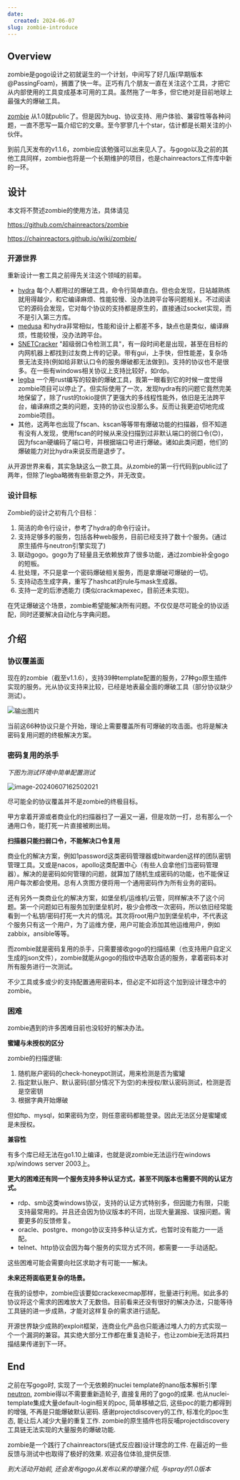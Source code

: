 ```yaml
---
date:
  created: 2024-06-07
slug: zombie-introduce
---
```


## Overview

zombie是gogo设计之初就诞生的一个计划，中间写了好几版(早期版本@PassingFoam)，搁置了快一年。正巧有几个朋友一直在关注这个工具，才把它从内部使用的工具变成基本可用的工具。虽然拖了一年多，但它绝对是目前地球上最强大的爆破工具。

[zombie](https://github.com/chainreactors/zombie) 从1.0就public了。但是因为bug、协议支持、用户体验、兼容性等各种问题，一直不愿写一篇介绍它的文章。至今寥寥几十个star，估计都是长期关注的小伙伴。

到前几天发布的v1.1.6，zombie应该勉强可以出来见人了。与gogo以及之前的其他工具同样，zombie也将是一个长期维护的项目，也是chainreactors工件库中新的一环。

<!-- more -->

## 设计

本文将不赘述zombie的使用方法，具体请见

https://github.com/chainreactors/zombie

https://chainreactors.github.io/wiki/zombie/

### 开源世界

重新设计一套工具之前得先关注这个领域的前辈。

- [hydra](https://github.com/vanhauser-thc/thc-hydra) 每个人都用过的爆破工具，命令行简单直白。但也会发现，日站越熟练就用得越少，和它编译麻烦、性能较慢、没办法跨平台等问题相关。不过阅读它的源码会发现，它对每个协议的支持都是原生的，直接通过socket实现，而不是引入第三方库。
- [medusa](https://github.com/jmk-foofus/medusa) 和hydra非常相似，性能和设计上都差不多，缺点也是类似，编译麻烦，性能较慢，没办法跨平台。
- [SNETCracker](https://github.com/shack2/) "超级弱口令检测工具"，有一段时间老是出现，甚至在目标的内网机器上都找到过友商上传的记录。带有gui，上手快，但性能差，复杂场景无法支持(例如给非默认口令的服务爆破都无法做到)。支持的协议也不是很多。在一些有windows相关协议上支持比较好，如rdp。
- [legba](https://github.com/evilsocket/legba) 一个用rust编写的较新的爆破工具，我第一眼看到它的时候一度觉得zombie项目可以停止了。但实际使用了一次，发现hydra有的问题它竟然完美地保留了，除了rust的tokio提供了更强大的多线程性能外，依旧是无法跨平台，编译麻烦之类的问题，支持的协议也没那么多。反而让我更迫切地完成zombie项目。
- 其他，这两年也出现了fscan、kscan等等带有爆破功能的扫描器，但不知道有没有人发现，使用fscan的时候从来没扫描到过非默认端口的弱口令(😊)，因为fscan硬编码了端口号，并根据端口号进行爆破。诸如此类问题，他们的爆破能力对比hydra来说反而是退步了。

从开源世界来看，其实急缺这么一款工具。从zombie的第一行代码到public过了两年，但除了legba略微有些新意之外，并无改变。

### 设计目标

Zombie的设计之初有几个目标：

1. 简洁的命令行设计，参考了hydra的命令行设计。
2. 支持足够多的服务，包括各种web服务，目前已经支持了数十个服务。(通过原生插件与neutron引擎实现了)
3. 联动gogo。gogo为了轻量且无依赖放弃了很多功能，通过zombie补全gogo的短板。
4. 批处理，不只是拿一个密码爆破相关服务，而是拿爆破可爆破的一切。
5. 支持动态生成字典，重写了hashcat的rule与mask生成器。
6. 支持一定的后渗透能力 (类似crackmapexec，目前还未实现)。

在凭证爆破这个场景，zombie希望能解决所有问题。不仅仅是尽可能全的协议适配，同时还要解决自动化与字典问题。

## 介绍

### 协议覆盖面

现在的zombie（截至v1.1.6），支持39种template配置的服务，27种go原生插件实现的服务。光从协议支持来比较，已经是地表最全面的爆破工具（部分协议缺少测试）。

![输出图片](地表最强大的凭证爆破工具.assets/file-qT1avGn09PQHQX0dJRq8kDO1-1717748923176-1)

当前这66种协议只是个开始，理论上需要覆盖所有可爆破的攻击面。也将是解决密码复用问题的终极解决方案。

### 密码复用的杀手

*下图为测试环境中简单配置测试*

![image-20240607162502021](地表最强大的凭证爆破工具.assets/image-20240607162502021.png)



尽可能全的协议覆盖并不是zombie的终极目标。

甲方拿着开源或者商业化的扫描器扫了一遍又一遍，但是攻防一打，总有那么一个通用口令，能打死一片直接被刷出局。

**扫描器只能扫弱口令，不能解决口令复用**

商业化的解决方案，例如1password这类密码管理器或bitwarden这样的团队密钥管理工具。又或是nacos，apollo这类配置中心（有些人会拿他们当密码管理器）。解决的是密码如何管理的问题，就算加了随机生成密码的功能，也不能保证用户每次都会使用。总有人贪图方便将用一个通用密码作为所有业务的密码。

还有另外一类商业化的解决方案，如堡垒机/运维机/云管，同样解决不了这个问题。第一个问题如已有服务加到堡垒机时，极少会修改一次密码，所以依旧经常能看到一个私钥/密码打死一大片的情况。其次将root用户加到堡垒机中，不代表这个服务只有这一个用户，为了运维方便，用户可能会添加其他运维用户，例如zabbix，ansible等等。

而zombie就是密码复用的杀手，只需要接收gogo的扫描结果（也支持用户自定义生成的json文件），zombie就能从gogo的指纹中选取合适的服务，拿着密码本对所有服务进行一次测试。

不少工具或多或少的支持配置通用密码本，但必定不如将这个加到设计理念中的zombie。

### 困难

zombie遇到的许多困难目前也没较好的解决办法。

**蜜罐与未授权的区分**

zombie的扫描逻辑:

1. 随机账户密码的check-honeypot测试，用来检测是否为蜜罐
2. 指定默认账户、默认密码(部分情况下为空)的未授权/默认密码测试，检测是否是空密钥
3. 根据字典开始爆破

但如ftp、mysql，如果密码为空，则任意密码都能登录。因此无法区分是蜜罐或是未授权。

**兼容性**

有多个库已经无法在go1.10上编译，也就是说zombie无法运行在windows xp/windows server 2003上。

**更大的困难还有同一个服务支持多种认证方式，甚至不同版本也需要不同的认证方式。**

- rdp、smb这类windows协议，支持的认证方式特别多，但因能力有限，只能支持最常用的。并且还会因为协议版本的不同，出现大量漏报、误报问题。需要更多的反馈修复。
- oracle、postgre、mongo协议支持多种认证方式，也暂时没有能力一一适配。
- telnet、http协议会因为每个服务的实现方式不同，都需要一一手动适配。

这些困难可能会需要向社区求助才有可能一一解决。

**未来还将面临更复杂的场景。**

在我的设想中，zombie应该要如crackexecmap那样，批量进行利用。如此多的协议将这个需求的困难放大了无数倍。目前看来还没有很好的解决办法，只能等待工具链的进一步成熟，才能对这样复杂的需求进行适配。

开源世界缺少成熟的exploit框架，连商业化产品也只能通过堆人力的方式实现一个一个漏洞的兼容。其实绝大部分工作都在重复造轮子，也让zombie无法将其扫描结果传递到下一环。

## End

之前在写gogo时, 实现了一个无依赖的nuclei template的nano版本解析引擎[neutron](https://github.com/chainreactors/neutron), zombie得以不需要重新造轮子, 直接复用的了gogo的成果. 也从nuclei-template集成大量default-login相关的poc, 简单移植之后, 这些poc的能力都得到的增强, 不再是只能爆破默认密码.  感谢projectdiscovery的工作, 标准化的poc生态, 能让后人减少大量的重复工作.  zombie的原生插件也将反哺projectdiscovery工具链无法实现的大量服务的爆破功能.



zombie是一个践行了chainreactors(链式反应器)设计理念的工件. 在最近的一些反馈与测试中也取得了极好的效果.  欢迎各位体验,提供反馈.



*到大活动开始前, 还会发布gogo从发布以来的增强介绍, 与spray的1.0版本*
